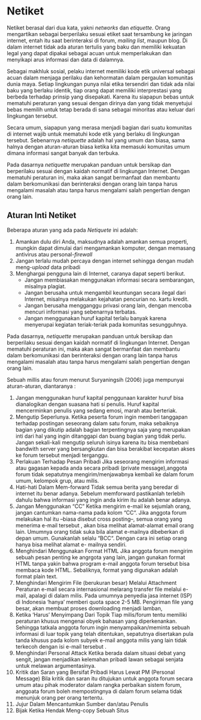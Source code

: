 # Netiket

Netiket berasal dari dua kata, yakni _networks_ dan _etiquette_. Orang mengartikan sebagai berperilaku sesuai etiket saat tersambung ke jaringan internet, entah itu saat berinteraksi di forum, _mailing list_, maupun blog. Di dalam internet tidak ada aturan tertulis yang baku dan memiliki kekuatan legal yang dapat dipakai sebagai acuan untuk memperlakukan dan menyikapi arus informasi dan data di dalamnya. 

Sebagai makhluk sosial, pelaku internet memiliki kode etik universal sebagai acuan dalam menjaga perilaku dan kehormatan dalam pergaulan komunitas dunia maya. Setiap lingkungan punya nilai etika tersendiri dan tidak ada nilai baku yang berlaku identik, tiap orang dapat memiliki interprestasi yang berbeda terhadap prinsip yang disepakati. Karena itu siapapun bebas untuk mematuhi peraturan yang sesuai dengan dirinya dan yang tidak menyetujui bebas memilih untuk tetap berada di sana sebagai minoritas atau keluar dari lingkungan tersebut.  

Secara umum, siapapun yang merasa menjadi bagian dari suatu komunitas di internet wajib untuk mematuhi kode etik yang berlaku di lingkungan tersebut. Sebenarnya _netiquette_ adalah hal yang umum dan biasa, sama halnya dengan aturan-aturan biasa ketika kita memasuki komunitas umum dimana informasi sangat banyak dan terbuka.

Pada dasarnya _netiquette_ merupakan panduan untuk bersikap dan berperilaku sesuai dengan kaidah normatif di lingkungan Internet. Dengan mematuhi peraturan ini, maka akan sangat bermanfaat dan membantu dalam berkomunikasi dan berinteraksi dengan orang lain tanpa harus mengalami masalah atau tanpa harus mengalami salah pengertian dengan orang lain.


## Aturan Inti Netiket 

Beberapa aturan yang ada pada _Netiquete_ ini adalah: 

1. Amankan dulu diri Anda, maksudnya adalah amankan semua properti, mungkin dapat dimulai dari mengamankan komputer, dengan memasang antivirus atau personal-_firewall_ 
2. Jangan terlalu mudah percaya dengan internet sehingga dengan mudah meng-_upload_ data pribadi 
3. Menghargai pengguna lain di Internet, caranya dapat seperti berikut. 
   - Jangan membiasakan menggunakan informasi secara sembarangan, misalnya plagiat. 
   - Jangan berusaha untuk mengambil keuntungan secara ilegal dari Internet, misalnya melakukan kejahatan pencurian no. kartu kredit. 
   - Jangan berusaha mengganggu privasi orang lain, dengan mencoba mencuri informasi yang sebenarnya terbatas. 
   - Jangan menggunakan huruf kapital terlalu banyak karena menyerupai kegiatan teriak-teriak pada komunitas sesungguhnya. 

Pada dasarnya, _netiquette_ merupakan panduan untuk bersikap dan berperilaku sesuai dengan kaidah normatif di lingkungan Internet. Dengan mematuhi peraturan ini, maka akan sangat bermanfaat dan membantu dalam berkomunikasi dan berinteraksi dengan orang lain tanpa harus mengalami masalah atau tanpa harus mengalami salah pengertian dengan orang lain. 



Sebuah millis atau forum menurut Suryaningsih (2006) juga mempunyai aturan-aturan, diantaranya : 
1. Jangan menggunakan huruf kapital 
penggunaan karakter huruf bisa dianalogikan dengan suasana hati si penulis. Huruf kapital mencerminkan penulis yang sedang emosi, marah atau berteriak. 
2. Mengutip Seperlunya. 
Ketika peserta forum ingin memberi tanggapan terhadap postingan seseorang dalam satu forum, maka sebaiknya bagian yang dikutip adalah bagian terpentingnya saja yang merupakan inti dari hal yang ingin ditanggapi dan buang bagian yang tidak perlu. Jangan sekali-kali mengutip seluruh isinya karena itu bisa membebani bandwith server yang bersangkutan dan bisa berakibat kecepatan akses ke forum tersebut menjadi terganggu. 
3. Perlakuan Terhadap Pesan Pribadi 
Jika seseorang mengirim informasi atau gagasan kepada anda secara pribadi (private message),anggota forum tidak sepatutnya mengirim/menjawabnya kembali ke dalam forum umum, kelompok grup, atau milis. 
4. Hati-hati Dalam Mem-forward 
Tidak semua berita yang beredar di internet itu benar adanya. Sebelum memforward pastikanlah terlebih dahulu bahwa informasi yang ingin anda kirim itu adalah benar adanya. 
5. Jangan Menggunakan “CC” 
Ketika mengirim e-mail ke sejumlah orang, jangan cantumkan nama-nama pada kolom “CC“. Jika anggota forum melakukan hal itu –biasa disebut cross posting–, semua orang yang menerima e-mail tersebut , akan bisa melihat alamat-alamat email orang lain. Umumnya orang tidak suka bila alamat e-mailnya dibeberkan di depan umum. Gunakanlah selalu “BCC“. Dengan cara ini setiap orang hanya bisa melihat alamat e- mailnya sendiri. 
6. Menghindari Menggunakan Format HTML 
Jika anggota forum mengirim sebuah pesan penting ke angrgota yang lain, jangan gunakan format HTML tanpa yakin bahwa program e-mail anggota forum tersebut bisa membaca kode HTML. Sebaliknya, format yang digunakan adalah format plain text. 
7. Menghindari Mengirim File (berukuran besar) Melalui Attachment 
Peraturan e-mail secara internasional melarang transfer file melalui e-mail, apalagi di dalam milis. Pada umumnya penyedia jasa internet (ISP) di Indonesia ‘hanya’ memberi quota space 2-5 MB. Pengiriman file yang besar, akan membuat proses downloading menjadi lamban,
8. Ketika ‘Harus’ Menyimpang Dari Topik 
Tiap milis/forum tentu memiliki peraturan khusus mengenai obyek bahasan yang diperkenankan. Sehingga tatkala anggota forum ingin menyampaikan/meminta sebuah informasi di luar topik yang telah ditentukan, sepatutnya disertakan pula tanda khusus pada kolom subyek e-mail anggota milis yang lain tidak terkecoh dengan isi e-mail tersebut . 
9. Menghindari Personal Attack 
Ketika berada dalam situasi debat yang sengit, jangan menjadikan kelemahan pribadi lawan sebagai senjata untuk melawan argumentasinya. 
10. Kritik dan Saran yang Bersifat Pribadi Harus Lewat PM (Personal Message) 
Bila kritik dan saran itu ditujukan untuk anggota forum secara umum atau pihak moderator dalam rangka perbaikan sistem forum, anggoata forum boleh mempostingnya di dalam forum selama tidak menunjuk orang per orang tertentu. 
11. Jujur Dalam Mencantumkan Sumber dan/atau Penulis 
12. Bijak Ketika Hendak Meng-copy Sebuah Situs
